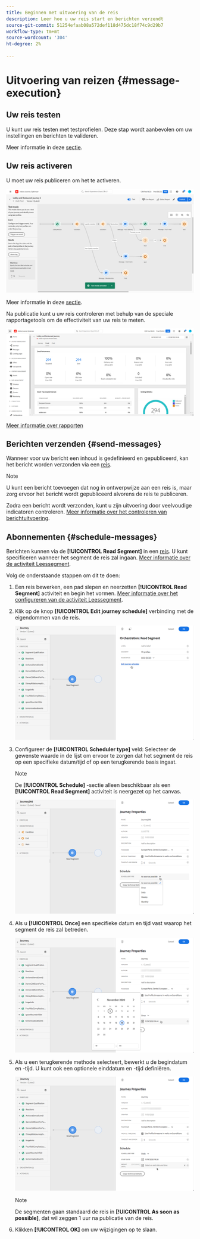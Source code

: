 ```yaml
---
title: Beginnen met uitvoering van de reis
description: Leer hoe u uw reis start en berichten verzendt
source-git-commit: 51254efaab08a572def118d475dc18f74c9d29b7
workflow-type: tm+mt
source-wordcount: '304'
ht-degree: 2%

---
```



# Uitvoering van reizen {#message-execution}

## Uw reis testen

U kunt uw reis testen met testprofielen. Deze stap wordt aanbevolen om uw instellingen en berichten te valideren.

Meer informatie in deze [sectie](testing-the-journey.md).

## Uw reis activeren

U moet uw reis publiceren om het te activeren.

![](../assets/jo-journeyuc2_32bis.png)

Meer informatie in deze [sectie](publishing-the-journey.md).


Na publicatie kunt u uw reis controleren met behulp van de speciale rapportagetools om de effectiviteit van uw reis te meten.

![](../assets/jo-dynamic_report_journey_12.png)

[Meer informatie over rapporten](../reports/live-report.md)

## Berichten verzenden {#send-messages}

Wanneer voor uw bericht een inhoud is gedefinieerd en gepubliceerd, kan het bericht worden verzonden via een [reis](journey.md).

>[!NOTE]
>
>U kunt een bericht toevoegen dat nog in ontwerpwijze aan een reis is, maar zorg ervoor het bericht wordt gepubliceerd alvorens de reis te publiceren.

Zodra een bericht wordt verzonden, kunt u zijn uitvoering door veelvoudige indicatoren controleren. [Meer informatie over het controleren van berichtuitvoering](../message-monitoring.md).

## Abonnementen {#schedule-messages}

Berichten kunnen via de **[!UICONTROL Read Segment]** in een [reis](journey.md). U kunt specificeren wanneer het segment de reis zal ingaan. [Meer informatie over de activiteit Leessegment](read-segment.md).

Volg de onderstaande stappen om dit te doen:

1. Een reis bewerken, een pad slepen en neerzetten **[!UICONTROL Read Segment]** activiteit en begin het vormen. [Meer informatie over het configureren van de activiteit Leessegment](read-segment.md#configuring-segment-trigger-activity).

1. Klik op de knop **[!UICONTROL Edit journey schedule]** verbinding met de eigendommen van de reis.

   ![](../assets/message-read-segment-schedule.png)

1. Configureer de **[!UICONTROL Scheduler type]** veld: Selecteer de gewenste waarde in de lijst om ervoor te zorgen dat het segment de reis op een specifieke datum/tijd of op een terugkerende basis ingaat.

   >[!NOTE]
   >
   >De **[!UICONTROL Schedule]** -sectie alleen beschikbaar als een **[!UICONTROL Read Segment]** activiteit is neergezet op het canvas.

   ![](../assets/message-read-segment-scheduler.png)

1. Als u **[!UICONTROL Once]** een specifieke datum en tijd vast waarop het segment de reis zal betreden.

   ![](../assets/message-read-segment-scheduler-once.png)

1. Als u een terugkerende methode selecteert, bewerkt u de begindatum en -tijd. U kunt ook een optionele einddatum en -tijd definiëren.

   ![](../assets/message-read-segment-scheduler-daily.png)

   >[!NOTE]
   >
   >De segmenten gaan standaard de reis in **[!UICONTROL As soon as possible]**, dat wil zeggen 1 uur na publicatie van de reis.

1. Klikken **[!UICONTROL OK]** om uw wijzigingen op te slaan.

<!--Unitary messages that are triggered by an event within a journey cannot be scheduled.-->
